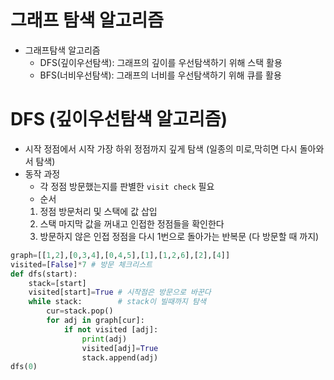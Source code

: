 # 그래프 탐색 알고리즘
- 그래프탐색 알고리즘
    - DFS(깊이우선탐색): 그래프의 깊이를 우선탐색하기 위해 스택 활용
    - BFS(너비우선탐색): 그래프의 너비를 우선탐색하기 위해 큐를 활용

# DFS (깊이우선탐색 알고리즘)
- 시작 정점에서 시작 가장 하위 정점까지 깊게 탐색 (일종의 미로,막히면 다시 돌아와서 탐색)
- 동작 과정
    - 각 정점 방문했는지를 판별한 `visit check` 필요
    - 순서
    1. 정점 방문처리 및 스택에 값 삽입
    2. 스택 마지막 값을 꺼내고 인접한 정점들을 확인한다
    3. 방문하지 않은 인접 정점을 다시 1번으로 돌아가는 반복문 (다 방문할 때 까지)
```py
graph=[[1,2],[0,3,4],[0,4,5],[1],[1,2,6],[2],[4]]
visited=[False]*7 # 방문 체크리스트
def dfs(start):
    stack=[start]
    visited[start]=True # 시작점은 방문으로 바꾼다
    while stack:        # stack이 빌때까지 탐색
        cur=stack.pop()
        for adj in graph[cur]:
            if not visited [adj]:
                print(adj)  
                visited[adj]=True
                stack.append(adj)
dfs(0)
```